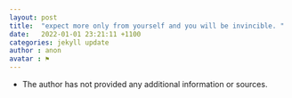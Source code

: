 ```yaml
---
layout: post
title:  "expect more only from yourself and you will be invincible. "
date:   2022-01-01 23:21:11 +1100
categories: jekyll update
author : anon
avatar : ⚑
---
```


- The author has not provided any additional information or sources. 